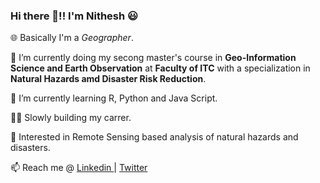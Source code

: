 ### Hi there 👋!! I'm Nithesh :smiley:

🌐 Basically I'm a *Geographer*.

🔭 I’m currently doing my secong master's course in __Geo-Information Science and Earth Observation__ at __Faculty of ITC__ with a specialization in __Natural Hazards amd Disaster Risk Reduction__.

🌱 I’m currently learning R, Python and Java Script.


👨‍🎓 Slowly building my carrer.

📘 Interested in Remote Sensing based analysis of natural hazards and disasters.


📫 Reach me @ <a href ="https://www.linkedin.com/in/nitheyznirmal/"> Linkedin </a> | <a href ="https://twitter.com/nitheshnirmal"> Twitter </a> 



<!--
**Nitheshnirmal/Nitheshnirmal** is a ✨ _special_ ✨ repository because its `README.md` (this file) appears on your GitHub profile.

Here are some ideas to get you started:

- 🔭 I’m currently working on ...
- 🌱 I’m currently learning ...
- 👯 I’m looking to collaborate on ...
- 🤔 I’m looking for help with ...
- 💬 Ask me about ...
- 📫 How to reach me: ...
- 😄 Pronouns: ...
- ⚡ Fun fact: ...
-->
